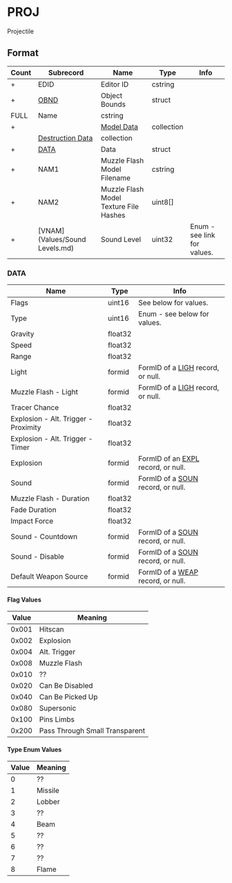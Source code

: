 PROJ
====

Projectile

## Format

Count | Subrecord | Name | Type | Info
------|-------|------|------|-----
+ | EDID | Editor ID | cstring |
+ | [OBND](Fields/OBND.md) | Object Bounds | struct |
 | FULL | Name | cstring |
+ | | [Model Data](Fields/Model.md) | collection |
 | | [Destruction Data](Fields/Destruction.md) | collection |
+ | [DATA](#data) | Data | struct 
+ | NAM1 | Muzzle Flash Model Filename | cstring |
+ | NAM2 | Muzzle Flash Model Texture File Hashes | uint8[] |
+ | [VNAM](Values/Sound Levels.md) | Sound Level | uint32 | Enum - see link for values.
 
### DATA

Name | Type | Info
-----|------|-----
Flags | uint16 | See below for values.
Type | uint16 | Enum - see below for values.
Gravity | float32 |
Speed | float32 |
Range | float32 |
Light | formid | FormID of a [LIGH](LIGH.md) record, or null.
Muzzle Flash - Light | formid | FormID of a [LIGH](LIGH.md) record, or null.
Tracer Chance | float32 |
Explosion - Alt. Trigger - Proximity | float32 |
Explosion - Alt. Trigger - Timer | float32 |
Explosion | formid | FormID of an [EXPL](EXPL.md) record, or null.
Sound | formid | FormID of a [SOUN](SOUN.md) record, or null.
Muzzle Flash - Duration | float32 |
Fade Duration | float32 |
Impact Force | float32 |
Sound - Countdown | formid | FormID of a [SOUN](SOUN.md) record, or null.
Sound - Disable | formid | FormID of a [SOUN](SOUN.md) record, or null.
Default Weapon Source | formid | FormID of a [WEAP](WEAP.md) record, or null.
 
#### Flag Values

Value | Meaning
------|--------
0x001 | Hitscan
0x002 | Explosion
0x004 | Alt. Trigger
0x008 | Muzzle Flash
0x010 | ??
0x020 | Can Be Disabled
0x040 | Can Be Picked Up
0x080 | Supersonic
0x100 | Pins Limbs
0x200 | Pass Through Small Transparent

#### Type Enum Values

Value | Meaning
------|--------
0 | ??
1 | Missile
2 | Lobber
3 | ??
4 | Beam
5 | ??
6 | ??
7 | ??
8 | Flame
 
 
